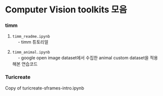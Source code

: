 # Computer Vision toolkits 모음


### timm

1) `timm_readme.ipynb`<br>
&emsp; - timm 튜토리얼

2) `timm_animal.ipynb`<br>
&emsp; - google open image dataset에서 수집한 animal custom dataset을 적용해본 연습코드


### Turicreate
Copy of turicreate-sframes-intro.ipynb

